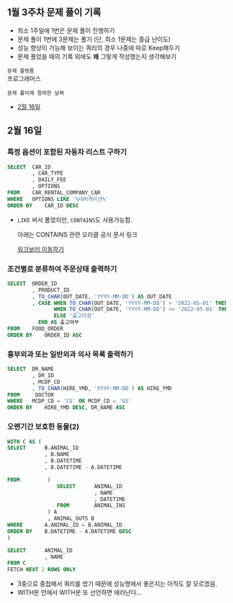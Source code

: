 ## 1월 3주차 문제 풀이 기록

- 최소 1주일에 1번은 문제 풀이 진행하기
- 문제 풀이 1번에 3문제는 풀기 (단, 최소 1문제는 중급 난이도)
- 성능 향상이 가능해 보이는 쿼리의 경우 나중에 따로 Keep해두기
- 문제 풀었을 때의 기록 외에도 **왜** 그렇게 작성했는지 생각해보기

`문제 플랫폼`     
프로그래머스

`문제 풀이에 참여한 날짜`
- [2월 16일](#2월-16일)

## 2월 16일

### 특정 옵션이 포함된 자동차 리스트 구하기

```sql
SELECT  CAR_ID
        , CAR_TYPE	
        , DAILY_FEE
        , OPTIONS
FROM    CAR_RENTAL_COMPANY_CAR
WHERE   OPTIONS LIKE '%네비게이션%'
ORDER BY    CAR_ID DESC
```

- `LIKE` 써서 풀었지만, `CONTAINS`도 사용가능함.
    
    아래는 CONTAINS 관련 오라클 공식 문서 링크
    
    [링크보러 이동하기](https://docs.oracle.com/database/121/CCAPP/GUID-5BE34ED3-4B35-412A-BD53-E3F663B9EB8C.htm)
    

### 조건별로 분류하여 주문상태 출력하기

```sql
SELECT  ORDER_ID	
        , PRODUCT_ID	
        , TO_CHAR(OUT_DATE, 'YYYY-MM-DD') AS OUT_DATE
        , CASE WHEN TO_CHAR(OUT_DATE, 'YYYY-MM-DD') > '2022-05-01' THEN '출고대기'
               WHEN TO_CHAR(OUT_DATE, 'YYYY-MM-DD') <= '2022-05-01' THEN '출고완료'
               ELSE '출고미정'
          END AS 출고여부
FROM    FOOD_ORDER  
ORDER BY    ORDER_ID ASC
```

### 흉부외과 또는 일반외과 의사 목록 출력하기

```sql
SELECT  DR_NAME 
        , DR_ID	
        , MCDP_CD	
        , TO_CHAR(HIRE_YMD, 'YYYY-MM-DD') AS HIRE_YMD
FROM     DOCTOR
WHERE   MCDP_CD = 'CS' OR MCDP_CD = 'GS'
ORDER BY    HIRE_YMD DESC, DR_NAME ASC
```

### 오랜기간 보호한 동물(2)

```sql
WITH C AS (
SELECT      B.ANIMAL_ID   
            , B.NAME
            , B.DATETIME
            , B.DATETIME - A.DATETIME

FROM         (
                SELECT      ANIMAL_ID
                            , NAME
                            , DATETIME
                FROM        ANIMAL_INS
             ) A
             , ANIMAL_OUTS B
WHERE       A.ANIMAL_ID = B.ANIMAL_ID
ORDER BY    B.DATETIME - A.DATETIME DESC
)

SELECT      ANIMAL_ID
            , NAME
FROM C
FETCH NEXT 2 ROWS ONLY
```

- 3중으로 중첩해서 쿼리를 썼기 때문에 성능명에서 좋은지는 아직도 잘 모르겠음.
- WITH문 안에서 WITH문 또 선언하면 에러난다…